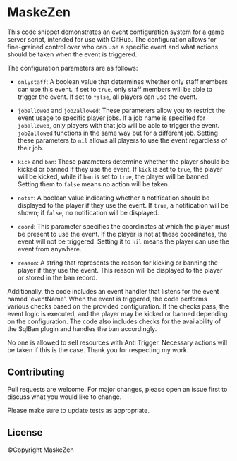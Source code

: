 # MaskeZen

This code snippet demonstrates an event configuration system for a game server script, intended for use with GitHub. The configuration allows for fine-grained control over who can use a specific event and what actions should be taken when the event is triggered.

The configuration parameters are as follows:

- `onlystaff`: A boolean value that determines whether only staff members can use this event. If set to `true`, only staff members will be able to trigger the event. If set to `false`, all players can use the event.

- `joballowed` and `job2allowed`: These parameters allow you to restrict the event usage to specific player jobs. If a job name is specified for `joballowed`, only players with that job will be able to trigger the event. `job2allowed` functions in the same way but for a different job. Setting these parameters to `nil` allows all players to use the event regardless of their job.

- `kick` and `ban`: These parameters determine whether the player should be kicked or banned if they use the event. If `kick` is set to `true`, the player will be kicked, while if `ban` is set to `true`, the player will be banned. Setting them to `false` means no action will be taken.

- `notif`: A boolean value indicating whether a notification should be displayed to the player if they use the event. If `true`, a notification will be shown; if `false`, no notification will be displayed.

- `coord`: This parameter specifies the coordinates at which the player must be present to use the event. If the player is not at these coordinates, the event will not be triggered. Setting it to `nil` means the player can use the event from anywhere.

- `reason`: A string that represents the reason for kicking or banning the player if they use the event. This reason will be displayed to the player or stored in the ban record.

Additionally, the code includes an event handler that listens for the event named 'eventName'. When the event is triggered, the code performs various checks based on the provided configuration. If the checks pass, the event logic is executed, and the player may be kicked or banned depending on the configuration. The code also includes checks for the availability of the SqlBan plugin and handles the ban accordingly.

No one is allowed to sell resources with Anti Trigger. Necessary actions will be taken if this is the case. Thank you for respecting my work.

## Contributing
Pull requests are welcome. For major changes, please open an issue first to discuss what you would like to change.

Please make sure to update tests as appropriate.

## License
©Copyright MaskeZen
